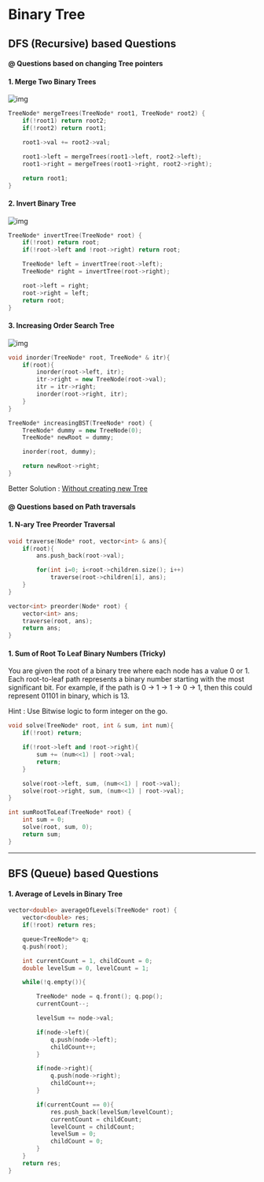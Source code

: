 # Binary Tree

## DFS (Recursive) based Questions

#### @ Questions based on changing Tree pointers

#### 1. Merge Two Binary Trees

![img](https://assets.leetcode.com/uploads/2021/02/05/merge.jpg)

```cpp
TreeNode* mergeTrees(TreeNode* root1, TreeNode* root2) {
    if(!root1) return root2;
    if(!root2) return root1;

    root1->val += root2->val;

    root1->left = mergeTrees(root1->left, root2->left);
    root1->right = mergeTrees(root1->right, root2->right);

    return root1;
}
```

#### 2. Invert Binary Tree

![img](https://assets.leetcode.com/uploads/2021/03/14/invert1-tree.jpg)

```cpp
TreeNode* invertTree(TreeNode* root) {
    if(!root) return root;
    if(!root->left and !root->right) return root;

    TreeNode* left = invertTree(root->left);
    TreeNode* right = invertTree(root->right);

    root->left = right;
    root->right = left;
    return root;
}
```

#### 3. Increasing Order Search Tree

![img](https://assets.leetcode.com/uploads/2020/11/17/ex1.jpg)

```cpp
void inorder(TreeNode* root, TreeNode* & itr){
    if(root){
        inorder(root->left, itr);
        itr->right = new TreeNode(root->val);
        itr = itr->right;
        inorder(root->right, itr);
    }
}

TreeNode* increasingBST(TreeNode* root) {
    TreeNode* dummy = new TreeNode(0);
    TreeNode* newRoot = dummy;

    inorder(root, dummy);

    return newRoot->right;
}
```

Better Solution : [Without creating new Tree](https://leetcode.com/problems/increasing-order-search-tree/discuss/165885/C%2B%2BJavaPython-Self-Explained-5-line-O(N)) 


#### @ Questions based on Path traversals

#### 1. N-ary Tree Preorder Traversal

```cpp
void traverse(Node* root, vector<int> & ans){
    if(root){
        ans.push_back(root->val);

        for(int i=0; i<root->children.size(); i++)
            traverse(root->children[i], ans);
    }
}

vector<int> preorder(Node* root) {
    vector<int> ans;
    traverse(root, ans);
    return ans;
}
```

#### 1. Sum of Root To Leaf Binary Numbers (Tricky)
You are given the root of a binary tree where each node has a value 0 or 1.  Each root-to-leaf path represents a binary number starting with the most significant bit.  For example, if the path is 0 -> 1 -> 1 -> 0 -> 1, then this could represent 01101 in binary, which is 13.

Hint : Use Bitwise logic to form integer on the go.

```cpp
void solve(TreeNode* root, int & sum, int num){
    if(!root) return;

    if(!root->left and !root->right){
        sum += (num<<1) | root->val;
        return;
    }

    solve(root->left, sum, (num<<1) | root->val);
    solve(root->right, sum, (num<<1) | root->val);
}

int sumRootToLeaf(TreeNode* root) {
    int sum = 0;
    solve(root, sum, 0);
    return sum;
}
```


----


## BFS (Queue) based Questions

#### 1. Average of Levels in Binary Tree

```cpp
vector<double> averageOfLevels(TreeNode* root) {
    vector<double> res;
    if(!root) return res;

    queue<TreeNode*> q;
    q.push(root);

    int currentCount = 1, childCount = 0;
    double levelSum = 0, levelCount = 1;

    while(!q.empty()){

        TreeNode* node = q.front(); q.pop();
        currentCount--;

        levelSum += node->val;

        if(node->left){
            q.push(node->left);
            childCount++;
        }

        if(node->right){
            q.push(node->right);
            childCount++;
        }

        if(currentCount == 0){
            res.push_back(levelSum/levelCount);
            currentCount = childCount;
            levelCount = childCount;
            levelSum = 0;
            childCount = 0;
        }
    }
    return res;
}
```
